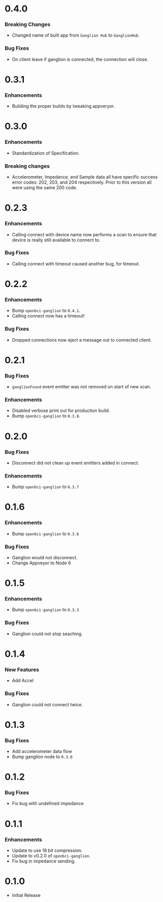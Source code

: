 # 0.4.0

### Breaking Changes
* Changed name of built app from `Ganglion Hub` to `GanglionHub`. 

### Bug Fixes
* On client leave if ganglion is connected, the connection will close.

# 0.3.1

### Enhancements
* Building the proper builds by tweaking appveryor. 

# 0.3.0

### Enhancements
* Standardization of Specification. 

### Breaking changes
* Accelerometer, Impedance, and Sample data all have specific success error codes: 202, 203, and 204 respectively. Prior to this version all were using the same 200 code. 

# 0.2.3

### Enhancements
* Calling connect with device name now performs a scan to ensure that device is really still available to connect to.

### Bug Fixes
* Calling connect with timeout caused another bug, for timeout.

# 0.2.2

### Enhancements
* Bump `openbci-ganglion` to `0.4.1`.
* Calling connect now has a timeout!

### Bug Fixes
* Dropped connections now eject a message out to connected client.

# 0.2.1

### Bug Fixes
* `ganglionFound` event emitter was not removed on start of new scan.

### Enhancements
* Disabled verbose print out for production build.
* Bump `openbci-ganglion` to `0.3.8`.

# 0.2.0

### Bug Fixes
* Disconnect did not clean up event emitters added in connect.

### Enhancements
* Bump `openbci-ganglion` to `0.3.7`

# 0.1.6

### Enhancements
* Bump `openbci-ganglion` to `0.3.6`

### Bug Fixes
* Ganglion would not disconnect.
* Change Appveyor to Node 6

# 0.1.5

### Enhancements
* Bump `openbci-ganglion` to `0.3.3`

### Bug Fixes
* Ganglion could not stop seaching.

# 0.1.4

### New Features
* Add Accel

### Bug Fixes
* Ganglion could not connect twice.

# 0.1.3

### Bug Fixes
* Add accelerometer data flow
* Bump ganglion node to `0.3.0`

# 0.1.2

### Bug Fixes
* Fix bug with undefined impedance

# 0.1.1

### Enhancements
* Update to use 18 bit compression.
* Update to v0.2.0 of `openbci-ganglion`.
* Fix bug in impedance sending.

# 0.1.0

* Initial Release